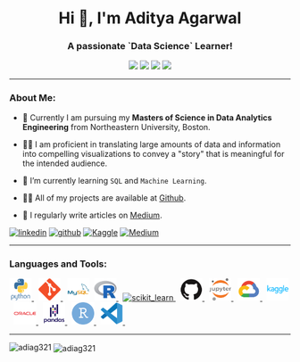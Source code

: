 <h1 align="center">Hi 👋, I'm Aditya Agarwal</h1>
<h3 align="center">A passionate `Data Science` Learner!</h3>

<p align=center>
<img height="25" src="https://badges.pufler.dev/visits/adiag321/adiag321?color=black&logo=github"/>
<img height="25" src="https://komarev.com/ghpvc/?username=adiag321&color=brightgreen"/>
<img height="25" src="https://badges.pufler.dev/commits/monthly/adiag321"/>
<img height="25" src="https://badges.pufler.dev/repos/adiag321"/>  
<a href="https://github.com/adiag321">
</a>
</p>

----

<div>
<h3><b>About Me:</b></h3>
 
- 🏫 Currently I am pursuing my **Masters of Science in Data Analytics Engineering** from Northeastern University, Boston.
 
 - 👨‍💻 I am proficient in translating large amounts of data and information into compelling visualizations to convey a "story" that is meaningful for the intended audience.

- 🌱 I’m currently learning `SQL` and `Machine Learning`.
 
- 👨‍💻 All of my projects are available at <a href="https://github.com/adiag321?tab=repositories" target="blank">[Github](https://github.com/adiag321?tab=repositories).
 
- 📝 I regularly write articles on [Medium](https://medium.com/@adi-ag321).


<a href="https://linkedin.com/in/adityaagarwal68" target="blank">![linkedin](https://img.shields.io/badge/Linkedin-0077b5?style=for-the-badge&logo=Linkedin&logoColor=white)</a>
<a href="https://github.com/adiag321?tab=repositories" target="blank">![github](https://img.shields.io/badge/GitHub-000000?style=for-the-badge&logo=GitHub&logoColor=white)</a>
<a href="https://www.kaggle.com/aditya6899" target="blank">![Kaggle](https://img.shields.io/badge/Kaggle-0077b5?style=for-the-badge&logo=Kaggle&logoColor=white)</a>
<a href="https://medium.com/@adi-ag321" target="blank">![Medium](https://img.shields.io/badge/Medium-000000?style=for-the-badge&logo=Medium&logoColor=white)</a>
 
</div>
 
----
  
<div>
<h3 align="left">Languages and Tools:</h3>
  
<a href="https://www.python.org" target="_blank"><img src="https://github.com/devicons/devicon/blob/master/icons/python/python-original-wordmark.svg" alt="python" width="40" height="40"/> </a> &nbsp;
<a href="https://git-scm.com/" target="_blank"> <img src="https://github.com/devicons/devicon/blob/master/icons/git/git-original.svg" alt="git" width="40" height="40"/> </a> &nbsp;
<a href="https://www.mysql.com/" target="_blank"><img src="https://github.com/devicons/devicon/blob/master/icons/mysql/mysql-original-wordmark.svg" title="MySQL"  alt="MySQL" width="40" height="40"/></a>&nbsp;
<a href="" target="_blank"><img src="https://github.com/devicons/devicon/blob/master/icons/r/r-original.svg" alt="R" width="40" height="40"/> </a> &nbsp; 
<a href="https://scikit-learn.org/" target="_blank"> <img src="https://upload.wikimedia.org/wikipedia/commons/0/05/Scikit_learn_logo_small.svg" alt="scikit_learn" width="40" height="40"/> </a> &nbsp;
<a href="" target="_blank"><img src="https://github.com/devicons/devicon/blob/master/icons/github/github-original.svg" alt="GitHub" width="40" height="40"/> </a> &nbsp;
<a href="" target="_blank"><img src="https://github.com/devicons/devicon/blob/master/icons/jupyter/jupyter-original-wordmark.svg" alt="Jupyter" width="40" height="40"/> </a> &nbsp;
<a href="" target="_blank"><img src="https://github.com/devicons/devicon/blob/master/icons/googlecloud/googlecloud-original.svg" alt="Jupyter" width="40" height="40"/> </a> &nbsp;
<a href="" target="_blank"><img src="https://github.com/devicons/devicon/blob/master/icons/kaggle/kaggle-original-wordmark.svg" alt="Kaggle" width="40" height="40"/> </a> &nbsp;
<a href="" target="_blank"><img src="https://github.com/devicons/devicon/blob/master/icons/oracle/oracle-original.svg" alt="Oracle" width="40" height="40"/> </a> &nbsp;
<a href="" target="_blank"><img src="https://github.com/devicons/devicon/blob/master/icons/pandas/pandas-original-wordmark.svg" alt="Pandas" width="40" height="40"/> </a> &nbsp; 
<a href="" target="_blank"><img src="https://github.com/devicons/devicon/blob/master/icons/rstudio/rstudio-original.svg" alt="R Studio" width="40" height="40"/> </a> &nbsp; 
<a href="" target="_blank"><img src="https://github.com/devicons/devicon/blob/master/icons/vscode/vscode-original.svg" alt="VS Code" width="40" height="40"/> </a> &nbsp; 
</div>

---
 
<div>
<p><img align="left" src="https://github-readme-streak-stats.herokuapp.com/?user=adiag321&" alt="adiag321" /></p>

<p>&nbsp;<img align="center" src="https://github-readme-stats.vercel.app/api/top-langs?username=adiag321&show_icons=true&locale=en&layout=compact" alt="adiag321" /></p>
</div>
